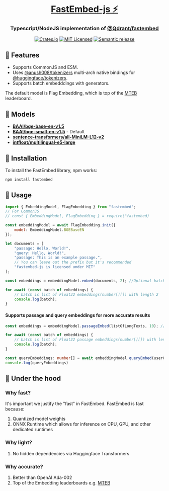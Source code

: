 <div align="center">
  <h1><a href="https://www.npmjs.com/package/fastembed">FastEmbed-js ⚡️</a></h1>
  <h3>Typescript/NodeJS implementation of <a href="https://github.com/qdrant/fastembed" target="_blank">@Qdrant/fastembed</a></h3>
  <a href="https://www.npmjs.com/package/fastembed"><img src="https://img.shields.io/npm/v/fastembed.svg" alt="Crates.io"></a>
  <a href="https://github.com/Anush008/fastembed-js/blob/master/LICENSE"><img src="https://img.shields.io/badge/license-mit-blue.svg" alt="MIT Licensed"></a>
  <a href="https://github.com/Anush008/fastembed-js/actions/workflows/release.yml"><img src="https://github.com/Anush008/fastembed-js/actions/workflows/release.yml/badge.svg?branch=main" alt="Semantic release"></a>
</div>

## 🍕 Features
* Supports CommonJS and ESM.
* Uses [@anush008/tokenizers](https://github.com/Anush008/tokenizers) multi-arch native bindings for [@huggingface/tokenizers](https://github.com/huggingface/tokenizers).
* Supports batch embedddings with generators.

The default model is Flag Embedding, which is top of the [MTEB](https://huggingface.co/spaces/mteb/leaderboard) leaderboard.

## 🤖 Models

- [**BAAI/bge-base-en-v1.5**](https://huggingface.co/BAAI/bge-base-en-v1.5)
- [**BAAI/bge-small-en-v1.5**](https://huggingface.co/BAAI/bge-small-en-v1.5) - Default
- [**sentence-transformers/all-MiniLM-L12-v2**](https://huggingface.co/sentence-transformers/all-MiniLM-L12-v2)
- [**intfloat/multilingual-e5-large**](https://huggingface.co/intfloat/multilingual-e5-large)


## 🚀 Installation

To install the FastEmbed library, npm works: 

```bash
npm install fastembed
```

## 📖 Usage

```js
import { EmbeddingModel, FlagEmbedding } from "fastembed";
// For CommonJS
// const { EmbeddingModel, FlagEmbedding } = require("fastembed)

const embeddingModel = await FlagEmbedding.init({
    model: EmbeddingModel.BGEBaseEN
});

let documents = [
    "passage: Hello, World!",
    "query: Hello, World!",
    "passage: This is an example passage.",
    // You can leave out the prefix but it's recommended
    "fastembed-js is licensed under MIT" 
];

const embeddings = embeddingModel.embed(documents, 2); //Optional batch size. Defaults to 256

for await (const batch of embeddings) {
    // batch is list of Float32 embeddings(number[][]) with length 2
    console.log(batch);
}

```

#### Supports passage and query embeddings for more accurate results
```ts
const embeddings = embeddingModel.passageEmbed(listOfLongTexts, 10); //Optional batch size. Defaults to 256

for await (const batch of embeddings) {
    // batch is list of Float32 passage embeddings(number[][]) with length 10
    console.log(batch);
}

const queryEmbeddings: number[] = await embeddingModel.queryEmbed(userQuery);
console.log(queryEmbeddings)

```

## 🚒 Under the hood

### Why fast?

It's important we justify the "fast" in FastEmbed. FastEmbed is fast because:

1. Quantized model weights
2. ONNX Runtime which allows for inference on CPU, GPU, and other dedicated runtimes

### Why light?
1. No hidden dependencies via Huggingface Transformers

### Why accurate?
1. Better than OpenAI Ada-002
2. Top of the Embedding leaderboards e.g. [MTEB](https://huggingface.co/spaces/mteb/leaderboard)
